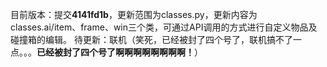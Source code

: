 目前版本：提交**4141fd1b**，更新范围为classes.py，更新内容为classes.ai/item、frame、win三个类，可通过API调用的方式进行自定义物品及碰撞箱的编辑。
待更新：联机（笑死，已经被封了四个号了，联机搞不了一点。。。**已经被封了四个号了啊啊啊啊啊啊啊啊！**）
